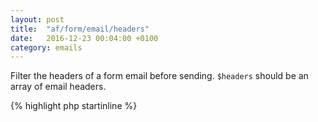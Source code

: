 ```yaml
---
layout: post
title:  "af/form/email/headers"
date:   2016-12-23 00:04:00 +0100
category: emails
---
```


Filter the headers of a form email before sending. `$headers` should be an array of email headers.

{% highlight php startinline %}
<?php

function filter_email_headers( $headers, $email, $form, $fields ) {
	// Set the reply-to address
	$headers[] = 'Reply-To: john@doe.com';

	return $headers;
}
add_filter( 'af/form/email/headers', 'filter_email_headers', 10, 4 );
add_filter( 'af/form/email/headers/id=FORM_ID', 'filter_email_headers', 10, 4 );
add_filter( 'af/form/email/headers/key=FORM_KEY', 'filter_email_headers', 10, 4 );

{% endhighlight %}